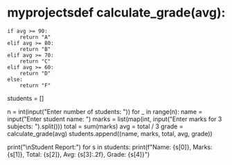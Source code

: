 # myprojectsdef calculate_grade(avg):
    if avg >= 90:
        return "A"
    elif avg >= 80:
        return "B"
    elif avg >= 70:
        return "C"
    elif avg >= 60:
        return "D"
    else:
        return "F"

students = []

n = int(input("Enter number of students: "))
for _ in range(n):
    name = input("Enter student name: ")
    marks = list(map(int, input("Enter marks for 3 subjects: ").split()))
    total = sum(marks)
    avg = total / 3
    grade = calculate_grade(avg)
    students.append((name, marks, total, avg, grade))

print("\nStudent Report:")
for s in students:
    print(f"Name: {s[0]}, Marks: {s[1]}, Total: {s[2]}, Avg: {s[3]:.2f}, Grade: {s[4]}")
